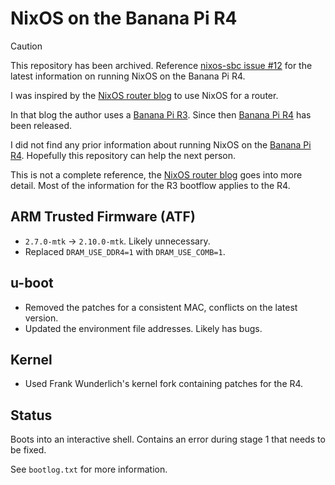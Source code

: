 # NixOS on the Banana Pi R4

> [!CAUTION]
> This repository has been archived.
> Reference [nixos-sbc issue #12] for the latest information on running NixOS
> on the Banana Pi R4.

I was inspired by the [NixOS router blog] to use NixOS for a router.

In that blog the author uses a [Banana Pi R3].
Since then [Banana Pi R4] has been released.

I did not find any prior information about running NixOS on the [Banana Pi R4].
Hopefully this repository can help the next person.

This is not a complete reference, the [NixOS router blog] goes into more detail.
Most of the information for the R3 bootflow applies to the R4.

## ARM Trusted Firmware (ATF)

* `2.7.0-mtk` -> `2.10.0-mtk`. Likely unnecessary.
* Replaced `DRAM_USE_DDR4=1` with `DRAM_USE_COMB=1`.

## u-boot

* Removed the patches for a consistent MAC, conflicts on the latest version.
* Updated the environment file addresses. Likely has bugs.

## Kernel

* Used Frank Wunderlich's kernel fork containing patches for the R4.

## Status

Boots into an interactive shell.
Contains an error during stage 1 that needs to be fixed.

See `bootlog.txt` for more information.

[nixos-sbc]: https://github.com/nakato/nixos-sbc
[nixos-sbc issue #12]: https://github.com/nakato/nixos-sbc/issues/12
[Banana Pi R3]: https://wiki.banana-pi.org/Banana_Pi_BPI-R3
[Banana Pi R4]: https://wiki.banana-pi.org/Banana_Pi_BPI-R4
[NixOS router blog]: https://github.com/ghostbuster91/blogposts/blob/a2374f0039f8cdf4faddeaaa0347661ffc2ec7cf/router2023/main.md
